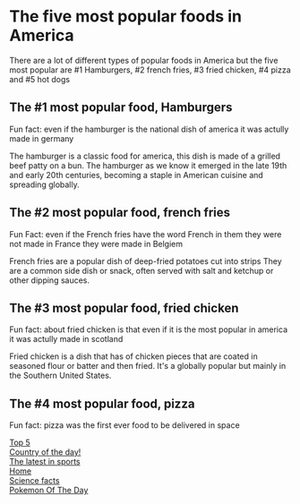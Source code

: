  <!DOCTYPE html>

<head>
   <!body {
  body {
  background-color: blue
}
</head>
<body>
  
  <h1> The five most popular foods in America </h1>
  <P>There are a lot of different types of popular foods in America but the five most popular are #1 Hamburgers, #2 french fries, #3 fried chicken, #4 pizza and #5 hot dogs</p>
  <h2> The #1 most popular food, Hamburgers </h2>
  <p> Fun fact: even if the hamburger is the national dish of america it was actully made in germany </p>
  <p>The hamburger is a classic food for america, this dish is made of a grilled beef patty on a bun. The hamburger as we know it emerged in the late 19th and early 20th centuries, becoming a staple in American cuisine and spreading globally.</p>
  <h2> The #2 most popular food, french fries </h2>
  <p>Fun Fact: even if the French fries have the word French in them they were not made in France they were made in Belgiem </p>
  <p>French fries are a popular dish of deep-fried potatoes cut into strips  They are a common side dish or snack, often served with salt and ketchup or other dipping sauces. </p>
  <h2> The #3 most popular food, fried chicken </h2>
  <p> Fun fact: about fried chicken is that even if it is the most popular in america it was actully made in scotland</p>
  <p>Fried chicken is a dish that has of chicken pieces that are coated in seasoned flour or batter and then fried. It's a globally popular but mainly in the Southern United States. </p>
  
  <h2> The #4 most popular food, pizza </h2>
  <p>Fun fact: pizza was the first ever food to be delivered in space</p>


  <a class="link" href="topfiveoftheday.md">Top 5</a>
 <br>
  <a class="link" href="country.md">Country of the day!</a>
 <br>
  <a  class="link" href="sports.md">The latest in sports</a>
 <br>
  <a  class="link" href="index.md">Home</a>
  <br>
  <a  class="link" href="science.md">Science facts</a>
  <br>
<a  class="link" href="Pokemon of the day">Pokemon Of The Day</a> 
 <br>
  
  
  
</body>

